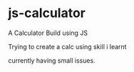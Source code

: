 # js-calculator
A Calculator Build using JS

Trying to create a calc using skill i learnt

currently having small issues.
